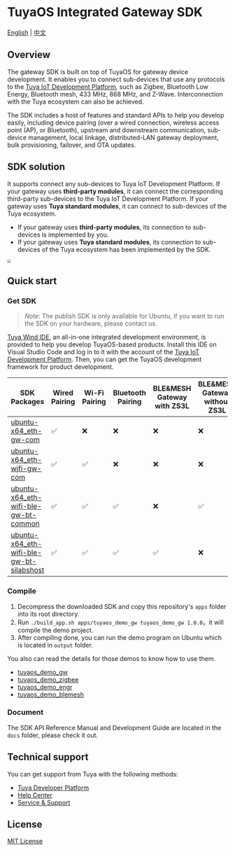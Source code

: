 # TuyaOS Integrated Gateway SDK

[English](./README.md) | [中文](./README_zh.md)

## Overview

The gateway SDK is built on top of TuyaOS for gateway device development. It enables you to connect sub-devices that use any protocols to the [Tuya IoT Development Platform](https://iot.tuya.com/), such as Zigbee, Bluetooth Low Energy, Bluetooth mesh, 433 MHz, 868 MHz, and Z-Wave. Interconnection with the Tuya ecosystem can also be achieved.

The SDK includes a host of features and standard APIs to help you develop easily, including device pairing (over a wired connection, wireless access point (AP), or Bluetooth), upstream and downstream communication, sub-device management, local linkage, distributed-LAN gateway deployment, bulk provisioning, failover, and OTA updates.

## SDK solution

It supports connect any sub-devices to Tuya IoT Development Platform. If your gateway uses **third-party modules**, it can connect the corresponding third-party sub-devices to the Tuya IoT Development Platform. If your gateway uses **Tuya standard modules**, it can connect to sub-devices of the Tuya ecosystem.

- If your gateway uses **third-party modules**, its connection to sub-devices is implemented by you.
- If your gateway uses **Tuya standard modules**, its connection to sub-devices of the Tuya ecosystem has been implemented by the SDK.

<img src="https://airtake-public-data-1254153901.cos.ap-shanghai.myqcloud.com/content-platform/hestia/1650957841f23cfa05109.png" style="zoom: 50%;" />

## Quick start

### Get SDK

> *Note:* The publish SDK is only available for Ubuntu, if you want to run the SDK on your hardware, please contact us. 

[Tuya Wind IDE](https://developer.tuya.com/en/docs/iot-device-dev/tuyaos-wind-ide?id=Kbfy6kfuuqqu3), an all-in-one integrated development environment, is provided to help you develop TuyaOS-based products. Install this IDE on Visual Studio Code and log in to it with the account of the [Tuya IoT Development Platform](https://iot.tuya.com/). Then, you can get the TuyaOS development framework for product development.

| SDK Packages                                                 | Wired Pairing      | Wi-Fi Pairing      | Bluetooth Pairing  | BLE&MESH Gateway with ZS3L | BLE&MESH Gateway without ZS3L |
| ------------------------------------------------------------ | ------------------ | ------------------ | ------------------ | -------------------------- | ----------------------------- |
| [ubuntu-x64_eth-gw-com](https://images.tuyacn.com/rms-static/f70721f0-33f4-11ed-9020-89eff5bc050d-1663136272783.tar.gz?tyName=tuyaos-gw-integrated_3.5.6_ubuntu-x64_eth-gw-com_0.0.1.tar.gz) | :white_check_mark: | :x:                | :x:                | :x:                        | :x:                           |
| [ubuntu-x64_eth-wifi-gw-com](https://images.tuyacn.com/rms-static/f708cfa0-33f4-11ed-acd5-2f6ea556a3fd-1663136272794.tar.gz?tyName=tuyaos-gw-integrated_3.5.6_ubuntu-x64_eth-wifi-gw-com_0.0.1.tar.gz) | :white_check_mark: | :white_check_mark: | :x:                | :x:                        | :x:                           |
| [ubuntu-x64_eth-wifi-ble-gw-bt-common](https://images.tuyacn.com/rms-static/4bf6ab00-33fe-11ed-acd5-2f6ea556a3fd-1663140280752.tar.gz?tyName=tuyaos-gw-integrated_3.5.6_ubuntu-x64_eth-wifi-ble-gw-bt-common_0.0.1.tar.gz) | :white_check_mark: | :white_check_mark: | :white_check_mark: | :x:                        | :white_check_mark:            |
| [ubuntu-x64_eth-wifi-ble-gw-bt-silabshost](https://images.tuyacn.com/rms-static/3fc8afe0-33fe-11ed-9020-89eff5bc050d-1663140260318.tar.gz?tyName=tuyaos-gw-integrated_3.5.6_ubuntu-x64_eth-wifi-ble-gw-bt-silabshost_0.0.1.tar.gz) | :white_check_mark: | :white_check_mark: | :white_check_mark: | :white_check_mark:         | :x:                           |

### Compile

1. Decompress the downloaded SDK and copy this repository's `apps` folder into its root directory.
2. Run `./build_app.sh apps/tuyaos_demo_gw tuyaos_demo_gw 1.0.0`，it will compile the demo project.
3. After compiling done, you can run the demo program on Ubuntu which is located in `output` folder.

You also can read the details for those demos to know how to use them.

- [tuyaos_demo_gw](./apps/tuyaos_demo_gw/README.md)
- [tuyaos_demo_zigbee](./apps/tuyaos_demo_zigbee/README.md)
- [tuyaos_demo_engr](./apps/tuyaos_demo_gw/README.md)
- [tuyaos_demo_blemesh](./apps/tuyaos_demo_blemesh/README.md)

### Document

The SDK API Reference Manual and Development Guide are located in the `docs` folder, please check it out.

## Technical support

You can get support from Tuya with the following methods:

+ [Tuya Developer Platform](https://developer.tuya.com/en/)
+ [Help Center](https://support.tuya.com/en/help)
+ [Service & Support](https://service.console.tuya.com)

## License

[MIT License](./LICENSE)
